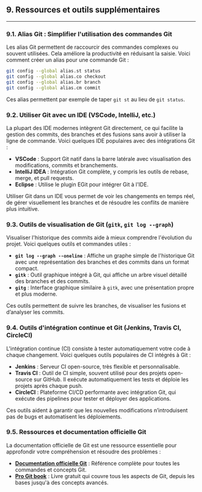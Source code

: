 ## 9. Ressources et outils supplémentaires

---

### 9.1. Alias Git : Simplifier l'utilisation des commandes Git
Les alias Git permettent de raccourcir des commandes complexes ou souvent utilisées. Cela améliore la productivité en réduisant la saisie. Voici comment créer un alias pour une commande Git :
```bash
git config --global alias.st status
git config --global alias.co checkout
git config --global alias.br branch
git config --global alias.cm commit
```
Ces alias permettent par exemple de taper `git st` au lieu de `git status`.

### 9.2. Utiliser Git avec un IDE (VSCode, IntelliJ, etc.)
La plupart des IDE modernes intègrent Git directement, ce qui facilite la gestion des commits, des branches et des fusions sans avoir à utiliser la ligne de commande. Voici quelques IDE populaires avec des intégrations Git :

- **VSCode** : Support Git natif dans la barre latérale avec visualisation des modifications, commits et branchements.
- **IntelliJ IDEA** : Intégration Git complète, y compris les outils de rebase, merge, et pull requests.
- **Eclipse** : Utilise le plugin EGit pour intégrer Git à l'IDE.
  
Utiliser Git dans un IDE vous permet de voir les changements en temps réel, de gérer visuellement les branches et de résoudre les conflits de manière plus intuitive.

### 9.3. Outils de visualisation de Git (`gitk`, `git log --graph`)
Visualiser l'historique des commits aide à mieux comprendre l'évolution du projet. Voici quelques outils et commandes utiles :

- **`git log --graph --oneline`** : Affiche un graphe simple de l'historique Git avec une représentation des branches et des commits dans un format compact.
- **`gitk`** : Outil graphique intégré à Git, qui affiche un arbre visuel détaillé des branches et des commits.
- **`gitg`** : Interface graphique similaire à `gitk`, avec une présentation propre et plus moderne.
  
Ces outils permettent de suivre les branches, de visualiser les fusions et d’analyser les commits.

### 9.4. Outils d'intégration continue et Git (Jenkins, Travis CI, CircleCI)
L'intégration continue (CI) consiste à tester automatiquement votre code à chaque changement. Voici quelques outils populaires de CI intégrés à Git :

- **Jenkins** : Serveur CI open-source, très flexible et personnalisable.
- **Travis CI** : Outil de CI simple, souvent utilisé pour des projets open-source sur GitHub. Il exécute automatiquement les tests et déploie les projets après chaque push.
- **CircleCI** : Plateforme CI/CD performante avec intégration Git, qui exécute des pipelines pour tester et déployer des applications.

Ces outils aident à garantir que les nouvelles modifications n’introduisent pas de bugs et automatisent les déploiements.

### 9.5. Ressources et documentation officielle Git
La documentation officielle de Git est une ressource essentielle pour approfondir votre compréhension et résoudre des problèmes :

- **[Documentation officielle Git](https://git-scm.com/doc)** : Référence complète pour toutes les commandes et concepts Git.
- **[Pro Git book](https://git-scm.com/book/en/v2)** : Livre gratuit qui couvre tous les aspects de Git, depuis les bases jusqu'à des concepts avancés.